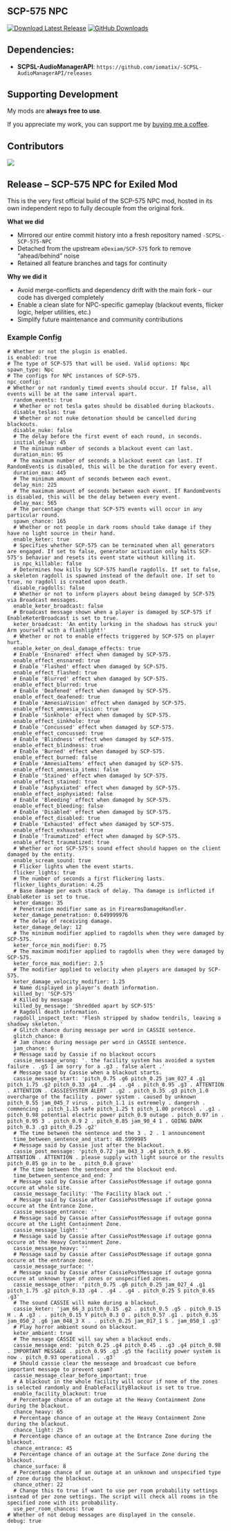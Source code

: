 ## SCP-575 NPC
[![Download Latest Release](https://img.shields.io/badge/Download-Latest%20Release-blue?style=for-the-badge)](https://github.com/iomatix/-SCPSL-SCP-575-NPC/releases/latest)
[![GitHub Downloads](https://img.shields.io/github/downloads/iomatix/-SCPSL-SCP-575-NPC/latest/total?sort=date&style=for-the-badge)](https://github.com/iomatix/-SCPSL-SCP-575-NPC/releases/latest)

## Dependencies:

- **SCPSL-AudioManagerAPI**: `https://github.com/iomatix/-SCPSL-AudioManagerAPI/releases`

## Supporting Development

My mods are **always free to use**.

If you appreciate my work, you can support me by [buying me a coffee](https://buymeacoffee.com/iomatix).


## Contributors

<a href="https://github.com/iomatix/-SCPSL-SCP-575-NPC/graphs/contributors">
  <img src="https://contrib.rocks/image?repo=iomatix/-SCPSL-SCP-575-NPC" />
</a>

## Release – SCP-575 NPC for Exiled Mod

This is the very first official build of the SCP-575 NPC mod, hosted in its own independent repo to fully decouple from the original fork.

**What we did**
- Mirrored our entire commit history into a fresh repository named `-SCPSL-SCP-575-NPC`
- Detached from the upstream `eDexiam/SCP-575` fork to remove “ahead/behind” noise
- Retained all feature branches and tags for continuity

**Why we did it**
- Avoid merge-conflicts and dependency drift with the main fork - our code has diverged completely
- Enable a clean slate for NPC-specific gameplay (blackout events, flicker logic, helper utilities, etc.)
- Simplify future maintenance and community contributions

### Example Config
```
# Whether or not the plugin is enabled.
is_enabled: true
# The type of SCP-575 that will be used. Valid options: Npc
spawn_type: Npc
# The configs for NPC instances of SCP-575.
npc_config:
# Whether or not randomly timed events should occur. If false, all events will be at the same interval apart.
  random_events: true
  # Whether or not tesla gates should be disabled during blackouts.
  disable_teslas: true
  # Whether or not nuke detonation should be cancelled during blackouts.
  disable_nuke: false
  # The delay before the first event of each round, in seconds.
  initial_delay: 45
  # The minimum number of seconds a blackout event can last.
  duration_min: 95
  # The maximum number of seconds a blackout event can last. If RandomEvents is disabled, this will be the duration for every event.
  duration_max: 445
  # The minimum amount of seconds between each event.
  delay_min: 225
  # The maximum amount of seconds between each event. If RandomEvents is disabled, this will be the delay between every event.
  delay_max: 565
  # The percentage change that SCP-575 events will occur in any particular round.
  spawn_chance: 165
  # Whether or not people in dark rooms should take damage if they have no light source in their hand.
  enable_keter: true
  # Specifies whether SCP-575 can be terminated when all generators are engaged. If set to false, generator activation only halts SCP-575's behavior and resets its event state without killing it.
  is_npc_killable: false
  # Determines how kills by SCP-575 handle ragdolls. If set to false, a skeleton ragdoll is spawned instead of the default one. If set to true, no ragdoll is created upon death.
  disable_ragdolls: false
  # Whether or not to inform players about being damaged by SCP-575 via Broadcast messages.
  enable_keter_broadcast: false
  # Broadcast message shown when a player is damaged by SCP-575 if EnableKeterBroadcast is set to true.
  keter_broadcast: 'An entity lurking in the shadows has struck you! Arm yourself with a flashlight!'
  # Whether or not to enable effects triggered by SCP-575 on player hurt.
  enable_keter_on_deal_damage_effects: true
  # Enable 'Ensnared' effect when damaged by SCP-575.
  enable_effect_ensnared: true
  # Enable 'Flashed' effect when damaged by SCP-575.
  enable_effect_flashed: true
  # Enable 'Blurred' effect when damaged by SCP-575.
  enable_effect_blurred: true
  # Enable 'Deafened' effect when damaged by SCP-575.
  enable_effect_deafened: true
  # Enable 'AmnesiaVision' effect when damaged by SCP-575.
  enable_effect_amnesia_vision: true
  # Enable 'Sinkhole' effect when damaged by SCP-575.
  enable_effect_sinkhole: true
  # Enable 'Concussed' effect when damaged by SCP-575.
  enable_effect_concussed: true
  # Enable 'Blindness' effect when damaged by SCP-575.
  enable_effect_blindness: true
  # Enable 'Burned' effect when damaged by SCP-575.
  enable_effect_burned: false
  # Enable 'AmnesiaItems' effect when damaged by SCP-575.
  enable_effect_amnesia_items: false
  # Enable 'Stained' effect when damaged by SCP-575.
  enable_effect_stained: true
  # Enable 'Asphyxiated' effect when damaged by SCP-575.
  enable_effect_asphyxiated: false
  # Enable 'Bleeding' effect when damaged by SCP-575.
  enable_effect_bleeding: false
  # Enable 'Disabled' effect when damaged by SCP-575.
  enable_effect_disabled: true
  # Enable 'Exhausted' effect when damaged by SCP-575.
  enable_effect_exhausted: true
  # Enable 'Traumatized' effect when damaged by SCP-575.
  enable_effect_traumatized: true
  # Whether or not SCP-575's sound effect should happen on the client damaged by the entity.
  enable_scream_sound: true
  # Flicker lights when the event starts.
  flicker_lights: true
  # The number of seconds a first flickering lasts.
  flicker_lights_duration: 4.25
  # Base damage per each stack of delay. Tha damage is inflicted if EnableKeter is set to true.
  keter_damage: 35
  # Penetration modifier same as in FirearmsDamageHandler.
  keter_damage_penetration: 0.649999976
  # The delay of receiving damage.
  keter_damage_delay: 12
  # The minimum modifier applied to ragdolls when they were damaged by SCP-575.
  keter_force_min_modifier: 0.75
  # The maximum modifier applied to ragdolls when they were damaged by SCP-575.
  keter_force_max_modifier: 2.5
  # The modifier applied to velocity when players are damaged by SCP-575.
  keter_damage_velocity_modifier: 1.25
  # Name displayed in player's death information.
  killed_by: 'SCP-575'
  # Killed by message
  killed_by_message: 'Shredded apart by SCP-575'
  # Ragdoll death information.
  ragdoll_inspect_text: 'Flesh stripped by shadow tendrils, leaving a shadowy skeleton.'
  # Glitch chance during message per word in CASSIE sentence.
  glitch_chance: 8
  # Jam chance during message per word in CASSIE sentence.
  jam_chance: 6
  # Message said by Cassie if no blackout occurs
  cassie_message_wrong: '. the facility system has avoided a system failure . .g5 I am sorry for a .g3 . false alert .'
  # Message said by Cassie when a blackout starts.
  cassie_message_start: 'pitch_0.75 .g6 pitch_0.25 jam_027_4 .g1 pitch_1.75 .g2 pitch_0.33 .g4 . .g4 . .g4 . pitch_0.95 .g3 . ATTENTION . ATTENTION . CASSIESYSTEM ALERT . .g2 . pitch_0.35 .g3 pitch_1.0 overcharge of the facility . power system . caused by unknown pitch_0.55 jam_045_7 virus . pitch_1.1 is extremely . dangersh . commencing . pitch_1.15 safe pitch_1.25 t pitch_1.00 protocol . .g1 . pitch_0.98 potential electric power pitch_0.9 outage . pitch_0.97 in . pitch_0.95 3 . pitch_0.9 2 . pitch_0.85 jam_90_4 1 . GOING DARK pitch_0.3 .g3 pitch_0.25 .g2'
  # The time between the sentence and the 3 . 2 . 1 announcement
  time_between_sentence_and_start: 48.5999985
  # Message said by Cassie just after the blackout.
  cassie_post_message: 'pitch_0.72 jam_043_3 .g4 pitch_0.95 . ATTENTION . ATTENTION . please supply with light source or the results pitch_0.85 go in to be . pitch_0.8 grave'
  # The time between the sentence and the blockout end.
  time_between_sentence_and_end: 7
  # Message said by Cassie after CassiePostMessage if outage gonna occure at whole site.
  cassie_message_facility: 'The Facility black out .'
  # Message said by Cassie after CassiePostMessage if outage gonna occure at the Entrance Zone.
  cassie_message_entrance: ''
  # Message said by Cassie after CassiePostMessage if outage gonna occure at the Light Containment Zone.
  cassie_message_light: ''
  # Message said by Cassie after CassiePostMessage if outage gonna occure at the Heavy Containment Zone.
  cassie_message_heavy: ''
  # Message said by Cassie after CassiePostMessage if outage gonna occure at the entrance zone.
  cassie_message_surface: ''
  # Message said by Cassie after CassiePostMessage if outage gonna occure at unknown type of zones or unspecified zones.
  cassie_message_other: 'pitch_0.75 .g6 pitch_0.25 jam_027_4 .g1 pitch_1.75 .g2 pitch_0.33 .g4 . .g4 . .g4 . pitch_0.25 S pitch_0.65 .g3'
  # The sound CASSIE will make during a blackout.
  cassie_keter: 'jam_66_3 pitch_0.15 .g2 . pitch_0.5 .g5 . pitch_0.15 H . A .g3 . . pitch_0.15 Y pitch_0.3 O . pitch_0.57 .g1 . pitch_0.35 jam_050_2 .g6 jam_048_3 X . . pitch_0.25 jam_017_1 S . jam_050_1 .g3'
  # Play horror ambient sound on blackout.
  keter_ambient: true
  # The message CASSIE will say when a blackout ends.
  cassie_message_end: 'pitch_0.25 .g4 pitch_0.45 . .g3 .g4 pitch_0.98 . IMPORTANT MESSAGE . pitch_0.95 .g3 .g5 the facility power system is now . pitch_0.93 operational . .g3'
  # Should cassie clear the messeage and broadcast cue before important message to prevent spam?
  cassie_message_clear_before_important: true
  # A blackout in the whole facility will occur if none of the zones is selected randomly and EnableFacilityBlackout is set to true.
  enable_facility_blackout: true
  # Percentage chance of an outage at the Heavy Containment Zone during the blackout.
  chance_heavy: 65
  # Percentage chance of an outage at the Heavy Containment Zone during the blackout.
  chance_light: 25
  # Percentage chance of an outage at the Entrance Zone during the blackout.
  chance_entrance: 45
  # Percentage chance of an outage at the Surface Zone during the blackout.
  chance_surface: 8
  # Percentage chance of an outage at an unknown and unspecified type of zone during the blackout.
  chance_other: 22
  # Change this to true if want to use per room probability settings isntead of per zone settings. The script will check all rooms in the specified zone with its probability.
  use_per_room_chances: true
# Whether of not debug messages are displayed in the console.
debug: true
```
